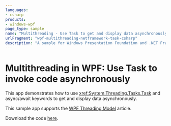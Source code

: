 ```yaml
---
languages:
- csharp
products:
- windows-wpf
page_type: sample
name: "Multithreading - Use Task to get and display data asynchronously"
urlFragment: "wpf-multithreading-netframework-task-csharp"
description: "A sample for Windows Presentation Foundation and .NET Framework that uses Task to await code asynchronously."
---
```


# Multithreading in WPF: Use Task to invoke code asynchronously

This app demonstrates how to use <xref:System.Threading.Tasks.Task> and async/await keywords to get and display data asynchronously.

This sample app supports the [WPF Threading Model](https://learn.microsoft.com/dotnet/desktop/wpf/advanced/threading-model?view=netframeworkdesktop-4.8) article.

Download the code [here](github.com/dotnet/samples/tree/main/wpf/Threading/Weather/net48/csharp/Code.zip).
